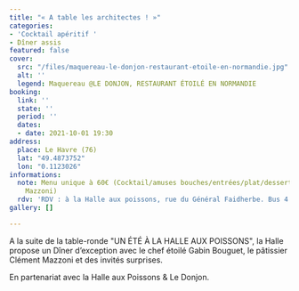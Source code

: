 ```yaml
---
title: "« A table les architectes ! »"
categories:
- 'Cocktail apéritif '
- Dîner assis
featured: false
cover:
  src: "/files/maquereau-le-donjon-restaurant-etoile-en-normandie.jpg"
  alt: ''
  legend: Maquereau @LE DONJON, RESTAURANT ÉTOILÉ EN NORMANDIE
booking:
  link: ''
  state: ''
  period: ''
  dates:
  - date: 2021-10-01 19:30
address:
  place: Le Havre (76)
  lat: "49.4873752"
  lon: "0.1123026"
informations:
  note: Menu unique à 60€ (Cocktail/amuses bouches/entrées/plat/dessert par Clément
    Mazzoni)
  rdv: 'RDV : à la Halle aux poissons, rue du Général Faidherbe. Bus 4 : arrêt St-François'
gallery: []

---
```

A la suite de la table-ronde "UN ÉTÉ À LA HALLE AUX POISSONS", la Halle propose un Dîner d’exception avec le chef étoilé Gabin Bouguet, le pâtissier Clément Mazzoni et des invités surprises. 

En partenariat avec la Halle aux Poissons & Le Donjon.